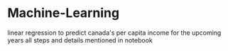 # Machine-Learning

linear regression to predict canada's per capita income for the upcoming years
all steps and details mentioned in notebook
